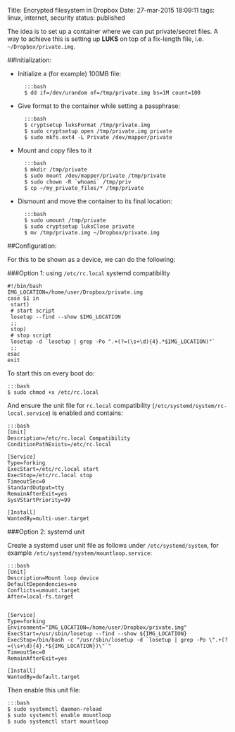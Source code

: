 Title: Encrypted filesystem in Dropbox
Date: 27-mar-2015 18:09:11
tags: linux, internet, security
status: published

The idea is to set up a container where we can put private/secret files.
A way to achieve this is setting up **LUKS** on top of a fix-length file,
i.e. `~/Dropbox/private.img`.

##Initialization:

- Initialize a (for example) 100MB file:

        :::bash
        $ dd if=/dev/urandom of=/tmp/private.img bs=1M count=100

- Give format to the container while setting a passphrase:

        :::bash
        $ cryptsetup luksFormat /tmp/private.img
        $ sudo cryptsetup open /tmp/private.img private
        $ sudo mkfs.ext4 -L Private /dev/mapper/private

- Mount and copy files to it

        :::bash
        $ mkdir /tmp/private
        $ sudo mount /dev/mapper/private /tmp/private
        $ sudo chown -R `whoami` /tmp/priv
        $ cp ~/my_private_files/* /tmp/private

- Dismount and move the container to its final location:

        :::bash
        $ sudo umount /tmp/private
        $ sudo cryptsetup luksClose private
        $ mv /tmp/private.img ~/Dropbox/private.img

##Configuration:

For this to be shown as a device, we can do the following:

###Option 1: using `/etc/rc.local` systemd compatibility

    #!/bin/bash
    IMG_LOCATION=/home/user/Dropbox/private.img
    case $1 in
     start)
     # start script
     losetup --find --show $IMG_LOCATION
     ;;
     stop)
     # stop script
     losetup -d `losetup | grep -Po ".+(?=(\s+\d){4}.*$IMG_LOCATION)"`
     ;;
    esac
    exit

To start this on every boot do:

    :::bash
    $ sudo chmod +x /etc/rc.local

And ensure the unit file for `rc.local` compatibility
(`/etc/systemd/system/rc-local.service`) is enabled and contains:

    :::bash
    [Unit]
    Description=/etc/rc.local Compatibility
    ConditionPathExists=/etc/rc.local

    [Service]
    Type=forking
    ExecStart=/etc/rc.local start
    ExecStop=/etc/rc.local stop
    TimeoutSec=0
    StandardOutput=tty
    RemainAfterExit=yes
    SysVStartPriority=99

    [Install]
    WantedBy=multi-user.target

###Option 2: systemd unit

Create a systemd user unit file as follows under `/etc/systemd/system`, for
example `/etc/systemd/system/mountloop.service`:

    :::bash
    [Unit]
    Description=Mount loop device
    DefaultDependencies=no
    Conflicts=umount.target
    After=local-fs.target


    [Service]
    Type=forking
    Environment="IMG_LOCATION=/home/user/Dropbox/private.img"
    ExecStart=/usr/sbin/losetup --find --show ${IMG_LOCATION}
    ExecStop=/bin/bash -c "/usr/sbin/losetup -d `losetup | grep -Po \".+(?=(\s+\d){4}.*${IMG_LOCATION})\"`"
    TimeoutSec=0
    RemainAfterExit=yes

    [Install]
    WantedBy=default.target

Then enable this unit file:

    :::bash
    $ sudo systemctl daemon-reload
    $ sudo systemctl enable mountloop
    $ sudo systemctl start mountloop

